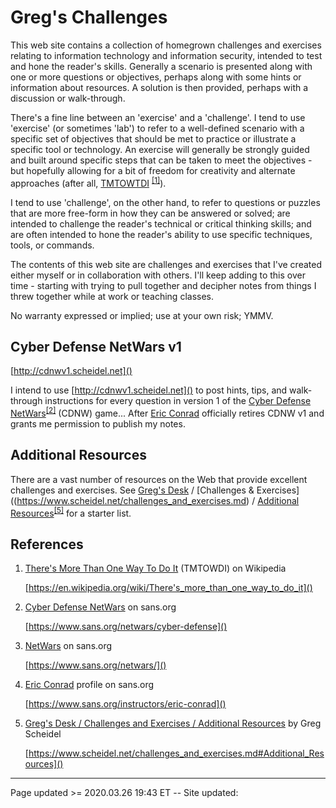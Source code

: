 # Greg's Challenges

This web site contains a collection of homegrown challenges and exercises relating to information technology and information security, intended to test and hone the reader's skills. Generally a scenario is presented along with one or more questions or objectives, perhaps along with some hints or information about resources. A solution is then provided, perhaps with a discussion or walk-through.

There's a fine line between an 'exercise' and a 'challenge'. I tend to use 'exercise' (or sometimes 'lab') to refer to a well-defined scenario with a specific set of objectives that should be met to practice or illustrate a specific tool or technology. An exercise will generally be strongly guided and built around specific steps that can be taken to meet the objectives - but hopefully allowing for a bit of freedom for creativity and alternate approaches (after all, [TMTOWTDI](https://en.wikipedia.org/wiki/There's_more_than_one_way_to_do_it) <sup>[&#91;1&#93;](https://en.wikipedia.org/wiki/There's_more_than_one_way_to_do_it)</sup>).

I tend to use 'challenge', on the other hand, to refer to questions or puzzles that are more free-form in how they can be answered or solved; are intended to challenge the reader's technical or critical thinking skills; and are often intended to hone the reader's ability to use specific techniques, tools, or commands.

The contents of this web site are challenges and exercises that I've created either myself or in collaboration with others. I'll keep adding to this over time - starting with trying to pull together and decipher notes from things I threw together while at work or teaching classes.

No warranty expressed or implied; use at your own risk; YMMV.

## Cyber Defense NetWars v1

[http://cdnwv1.scheidel.net]()

I intend to use [http://cdnwv1.scheidel.net]() to post hints, tips, and walk-through instructions for every question in version 1 of the [Cyber Defense NetWars](https://www.sans.org/netwars/cyber-defense)<sup>[&#91;2&#93;](https://www.sans.org/netwars/cyber-defense)</sup> (CDNW) game... After [Eric Conrad](https://www.sans.org/instructors/eric-conrad) officially retires CDNW v1 and grants me permission to publish my notes.

## Additional Resources

There are a vast number of resources on the Web that provide excellent challenges and exercises. See [Greg's Desk](https://www.scheidel.net) / [Challenges & Exercises]((https://www.scheidel.net/challenges_and_exercises.md) / [Additional Resources](https://www.scheidel.net/challenges_and_exercises.md#Additional_Resources)<sup>[&#91;5&#93;](https://www.scheidel.net/challenges_and_exercises.md#Additional_Resources)</sup> for a starter list.

## References

 1. [There's More Than One Way To Do It](https://en.wikipedia.org/wiki/There's_more_than_one_way_to_do_it) (TMTOWDI) on Wikipedia
 
    [https://en.wikipedia.org/wiki/There's_more_than_one_way_to_do_it]()

 2. [Cyber Defense NetWars](https://www.sans.org/netwars/cyber-defense) on sans.org
 
    [https://www.sans.org/netwars/cyber-defense]()
   
 3. [NetWars](https://www.sans.org/netwars/) on sans.org
 
    [https://www.sans.org/netwars/]()

 4. [Eric Conrad](https://www.sans.org/instructors/eric-conrad) profile on sans.org
 
    [https://www.sans.org/instructors/eric-conrad]()

 5. [Greg's Desk / Challenges and Exercises / Additional Resources](https://www.scheidel.net/challenges_and_exercises.md#Additional_Resources) by Greg Scheidel

    [https://www.scheidel.net/challenges_and_exercises.md#Additional_Resources]()

<hr class="tight"><p class="timestamp">Page updated >= 2020.03.26 19:43 ET -- Site updated: <span id="timestamp"></span></p>
<script type='text/javascript'>document.getElementById("timestamp").innerHTML = Date(document.lastModified);</script>
